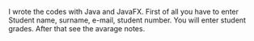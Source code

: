 I wrote the codes with Java and JavaFX. 
First of all you have to enter Student name, surname, e-mail, student number. 
You will enter student grades. After that see the avarage notes.
